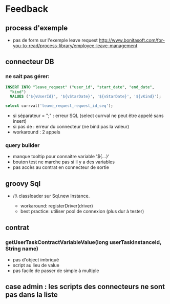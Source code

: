 # Feedback

## process d'exemple

* pas de form sur l'exemple leave request http://www.bonitasoft.com/for-you-to-read/process-library/employee-leave-management

## connecteur DB

### ne sait pas gérer: 

```sql
INSERT INTO "leave_request" ("user_id", "start_date", "end_date",
  "kind")
  VALUES ('${vUserId}', '${vStarDate}', '${vStarDate}', '${vKind}');

select currval('leave_request_request_id_seq');
```
    
* si séparateur = ";" : erreur SQL (select currval ne peut être appelé sans insert)
* si pas de : erreur du connecteur (ne bind pas la valeur)
* workaround : 2 appels


### query builder 

* manque tooltip pour connaitre variable '${...}'
* bouton test ne marche pas si il y a des variables
* pas accès au contrat en connecteur de sortie

## groovy Sql

* /!\ classloader sur Sql.new Instance.

    * workaround: registerDriver(driver)
    * best practice: utiliser pool de connexion (plus dur à tester)

## contrat 

### getUserTaskContractVariableValue(long userTaskInstanceId, String name) 

* pas d'object imbriqué 
* script au lieu de value
* pas facile de passer de simple à multiple

## case admin : les scripts des connecteurs ne sont pas dans la liste
